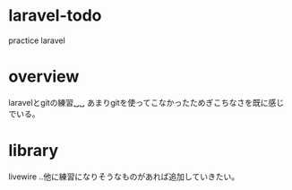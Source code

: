# laravel-todo
practice laravel

# overview
laravelとgitの練習␣␣
あまりgitを使ってこなかったためぎこちなさを既に感じでいる。

# library
livewire
..他に練習になりそうなものがあれば追加していきたい。
